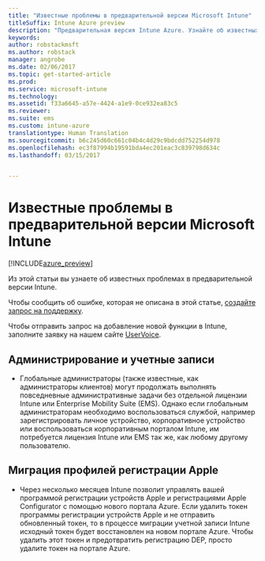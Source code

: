```yaml
---
title: "Известные проблемы в предварительной версии Microsoft Intune"
titleSuffix: Intune Azure preview
description: "Предварительная версия Intune Azure. Узнайте об известных проблемах в предварительной версии продукта."
keywords: 
author: robstackmsft
ms.author: robstack
manager: angrobe
ms.date: 02/06/2017
ms.topic: get-started-article
ms.prod: 
ms.service: microsoft-intune
ms.technology: 
ms.assetid: f33a6645-a57e-4424-a1e9-0ce932ea83c5
ms.reviewer: 
ms.suite: ems
ms.custom: intune-azure
translationtype: Human Translation
ms.sourcegitcommit: b6c245d60c661c04b4c4d29c9bdcdd752254d978
ms.openlocfilehash: ec3f87994b19591bda4ec201eac3c839798d634c
ms.lasthandoff: 03/15/2017


---
```


# <a name="known-issues-in-the-microsoft-intune-preview"></a>Известные проблемы в предварительной версии Microsoft Intune


[!INCLUDE[azure_preview](../includes/azure_preview.md)]


Из этой статьи вы узнаете об известных проблемах в предварительной версии Intune.

Чтобы сообщить об ошибке, которая не описана в этой статье, [создайте запрос на поддержку](https://docs.microsoft.com/intune/troubleshoot/how-to-get-support-for-microsoft-intune).

Чтобы отправить запрос на добавление новой функции в Intune, заполните заявку на нашем сайте [UserVoice](https://microsoftintune.uservoice.com/forums/291681-ideas/category/189016-azure-admin-console).

## <a name="administration-and-accounts"></a>Администрирование и учетные записи

- Глобальные администраторы (также известные, как администраторы клиентов) могут продолжать выполнять повседневные административные задачи без отдельной лицензии Intune или Enterprise Mobility Suite (EMS). Однако если глобальным администраторам необходимо воспользоваться службой, например зарегистрировать личное устройство, корпоративное устройство или воспользоваться корпоративным порталом Intune, им потребуется лицензия Intune или EMS так же, как любому другому пользователю.

## <a name="apple-enrollment-profile-migration"></a>Миграция профилей регистрации Apple
- Через несколько месяцев Intune позволит управлять вашей программой регистрации устройств Apple и регистрациями Apple Configurator с помощью нового портала Azure. Если удалить токен программы регистрации устройств Apple и не отправить обновленный токен, то в процессе миграции учетной записи Intune исходный токен будет восстановлен на новом портале Azure. Чтобы удалить этот токен и предотвратить регистрацию DEP, просто удалите токен на портале Azure. 

